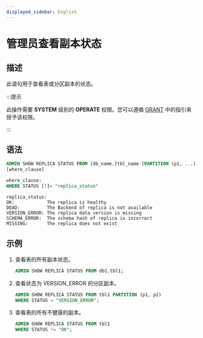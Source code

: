 ```yaml
---
displayed_sidebar: English
---
```


# 管理员查看副本状态

## 描述

此语句用于查看表或分区副本的状态。

:::提示

此操作需要 **SYSTEM** 级别的 **OPERATE** 权限。您可以遵循 [GRANT](../account-management/GRANT.md) 中的指引来授予该权限。

:::

## 语法

```sql
ADMIN SHOW REPLICA STATUS FROM [db_name.]tbl_name [PARTITION (p1, ...)]
[where_clause]
```

```sql
where_clause:
WHERE STATUS [!]= "replica_status"
```

```plain
replica_status:
OK:            The replica is healthy
DEAD:          The Backend of replica is not available
VERSION_ERROR: The replica data version is missing
SCHEMA_ERROR:  The schema hash of replica is incorrect
MISSING:       The replica does not exist
```

## 示例

1. 查看表的所有副本状态。

   ```sql
   ADMIN SHOW REPLICA STATUS FROM db1.tbl1;
   ```

2. 查看状态为 VERSION_ERROR 的分区副本。

   ```sql
   ADMIN SHOW REPLICA STATUS FROM tbl1 PARTITION (p1, p2)
   WHERE STATUS = "VERSION_ERROR";
   ```

3. 查看表的所有不健康的副本。

   ```sql
   ADMIN SHOW REPLICA STATUS FROM tbl1
   WHERE STATUS != "OK";
   ```
